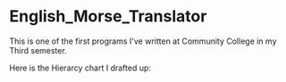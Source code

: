 # English_Morse_Translator

This is one of the first programs I've written at Community College in my Third semester.

Here is the Hierarcy chart I drafted up:
